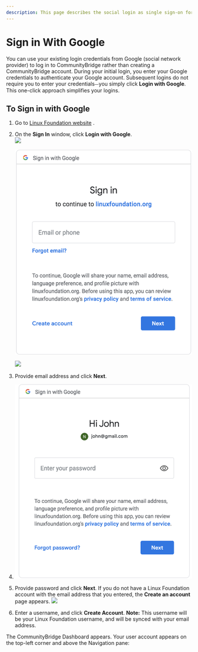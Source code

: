 ```yaml
---
description: This page describes the social login as single sign-on for end users.
---
```


# Sign in With Google

You can use your existing login credentials from Google \(social network provider\) to log in to CommunityBridge rather than creating a CommunityBridge account. During your initial login, you enter your Google credentials to authenticate your Google account. Subsequent logins do not require you to enter your credentials⏤you simply click **Login with Google**. This one-click approach simplifies your logins.

## To Sign in with Google  <a id="to-log-in-with-google"></a>

1. Go to [Linux Foundation website](https://lfx.platform.linuxfoundation.org/) .
2. On the **Sign In** window, click **Login with Google**.  
    ![](https://firebasestorage.googleapis.com/v0/b/gitbook-28427.appspot.com/o/assets%2F-LuGl2w4LzPpYJ8jx5ae%2F-M4N5Ixsz6n_niWmmhI0%2F-M4N9puD1YoZRwg4m7zV%2Flogin%20with%20google.png?alt=media&token=911c76cf-1563-4d40-8c65-ab4d37ac70aa)

   ![Create Account](../../.gitbook/assets/screen-shot-2020-05-04-at-7.15.44-pm.png)

   ​![](https://firebasestorage.googleapis.com/v0/b/gitbook-28427.appspot.com/o/assets%2F-LuGl2w4LzPpYJ8jx5ae%2F-M4N5Ixsz6n_niWmmhI0%2F-M4NA0l6pGaStfjaUJvp%2Fsign%20in%20to%20google.png?alt=media&token=f8a7caaa-00b8-4faa-9acc-f565365823a8)

3. Provide email address and click **Next**.
4.   ![Create Account](../../.gitbook/assets/screen-shot-2020-05-04-at-7.17.41-pm.png)

5. Provide password and click **Next**. If you do not have a Linux Foundation account with the email address that you entered, the **Create an account** page appears. ![](https://firebasestorage.googleapis.com/v0/b/gitbook-28427.appspot.com/o/assets%2F-LuGl2w4LzPpYJ8jx5ae%2F-M4N5Ixsz6n_niWmmhI0%2F-M4NACUStDcTiRGz08oD%2Fcreate%20an%20account%20username.png?alt=media&token=d5eaf448-1cc1-4c9e-a00f-0e56f41ff3d8)
6. Enter a username, and click **Create Account**. **Note:** This username will be your Linux Foundation username, and will be synced with your email address.

The CommunityBridge Dashboard appears. Your user account appears on the top-left corner and above the Navigation pane:

​

